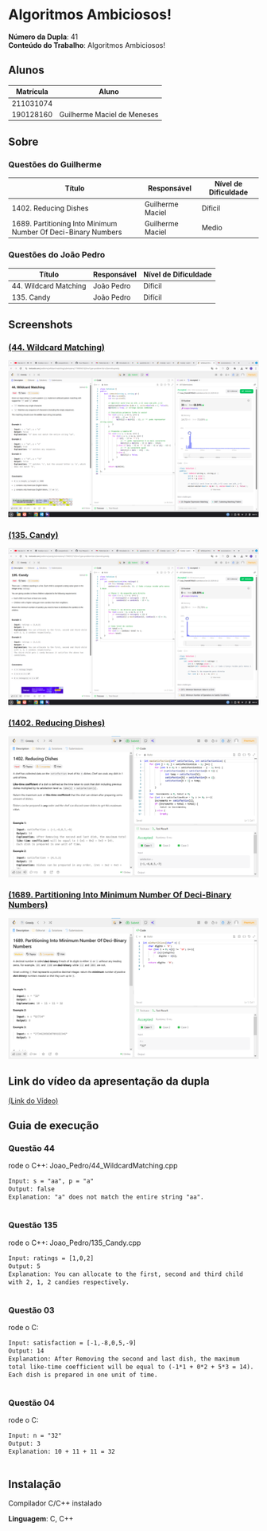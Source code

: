 # Algoritmos Ambiciosos!

**Número da Dupla**: 41<br>
**Conteúdo do Trabalho**: Algoritmos Ambiciosos!<br>

## Alunos
|Matrícula | Aluno |
| -- | -- |
| 211031074 |  |
| 190128160 | Guilherme Maciel de Meneses |

## Sobre 
### Questões do Guilherme 
| Título | Responsável | Nível de Dificuldade | 
| -- | -- | -- |
| 1402. Reducing Dishes| Guilherme Maciel | Díficil |
| 1689. Partitioning Into Minimum Number Of Deci-Binary Numbers | Guilherme Maciel | Medio |

### Questões do João Pedro
| Título | Responsável | Nível de Dificuldade | 
| -- | -- | -- |
|44. Wildcard Matching | João Pedro | Díficil |
|135. Candy | João Pedro | Difícil | 


## Screenshots
### [(44. Wildcard Matching)](https://leetcode.com/problems/wildcard-matching/description/?envType=problem-list-v2&envId=greedy)

![(44. Wildcard Matching)](/Imagens/Captura%20de%20tela%20de%202025-10-13%2000-13-37.png)

### [ (135. Candy)](https://leetcode.com/problems/candy/description/?envType=problem-list-v2&envId=greedy)

![ (135. Candy)](/Imagens/Captura%20de%20tela%20de%202025-10-13%2000-14-04.png)


### [(1402. Reducing Dishes)](https://leetcode.com/problems/reducing-dishes/description/?envType=problem-list-v2&envId=greedy)

![(1402. Reducing Dishes)](Imagens/dishes.png)

### [(1689. Partitioning Into Minimum Number Of Deci-Binary Numbers)](https://leetcode.com/problems/partitioning-into-minimum-number-of-deci-binary-numbers/description/?envType=problem-list-v2&envId=greedy)

![(1689. Partitioning Into Minimum Number Of Deci-Binary Numbers)](Imagens/deciBina.png) 


## Link do vídeo da apresentação da dupla 

[(Link do Vídeo)](https://youtu.be/QxMIxEWsaZM)


## Guia de execução

### Questão 44

rode o C++: Joao_Pedro/44_WildcardMatching.cpp 

```
Input: s = "aa", p = "a"
Output: false
Explanation: "a" does not match the entire string "aa".


```

### Questão 135

rode o C++: Joao_Pedro/135_Candy.cpp 

```
Input: ratings = [1,0,2]
Output: 5
Explanation: You can allocate to the first, second and third child with 2, 1, 2 candies respectively.


```

### Questão 03

rode o C: 

```
Input: satisfaction = [-1,-8,0,5,-9]
Output: 14
Explanation: After Removing the second and last dish, the maximum total like-time coefficient will be equal to (-1*1 + 0*2 + 5*3 = 14).
Each dish is prepared in one unit of time.


```


### Questão 04

rode o C: 

```
Input: n = "32"
Output: 3
Explanation: 10 + 11 + 11 = 32  


```




## Instalação 
<p>Compilador C/C++ instalado </p>


**Linguagem**: C, C++ <br>
